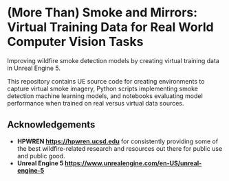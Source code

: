 # (More Than) Smoke and Mirrors: Virtual Training Data for Real World Computer Vision Tasks

Improving wildfire smoke detection models by creating virtual training data in Unreal Engine 5.

This repository contains UE source code for creating environments to capture virtual smoke imagery, Python scripts implementing smoke detection machine learning models, and notebooks evaluating model performance when trained on real versus virtual data sources.

## Acknowledgements

- **HPWREN <https://hpwren.ucsd.edu>** for consistently providing some of the best wildfire-related research and resources out there for public use and public good.
- **Unreal Engine 5 <https://www.unrealengine.com/en-US/unreal-engine-5>**
